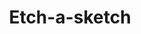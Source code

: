 ---
title: 'Etch-a-sketch'
coverImage: 'etch-a-sketch.png'
demoUrl: 'https://faishalirwn.github.io/etch-a-sketch/'
order: 3
desc: ''
---